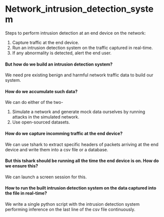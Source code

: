 # Network_intrusion_detection_system

Steps to perform intrusion detection at an end device on the network:
1. Capture traffic at the end device.
2. Run an intrusion detection system on the traffic captured in real-time.
3. If any abnormality is detected, alert the end user.

#### But how do we build an intrusion detection system?

We need pre existing benign and harmful network traffic data to build our system.

#### How do we accumulate such data?

We can do either of the two-
1. Simulate a network and generate mock data ourselves by running attacks in the simulated network.
2. Use open-sourced datasets.

#### How do we capture incomming traffic at the end device?

We can use tshark to extract specific headers of packets arriving at the end device and write them into a csv file or a database.

#### But this tshark should be running all the time the end device is on. How do we ensure this?

We can launch a screen session for this.

#### How to run the built intrusion detection system on the data captured into the file in real-time?

We write a single python script with the intrusion detection system performing inference on the last line of the csv file continuously.
